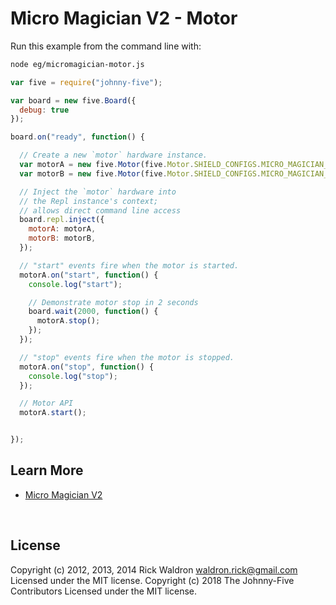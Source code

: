 <!--remove-start-->

# Micro Magician V2 - Motor

<!--remove-end-->








Run this example from the command line with:
```bash
node eg/micromagician-motor.js
```


```javascript
var five = require("johnny-five");

var board = new five.Board({
  debug: true
});

board.on("ready", function() {

  // Create a new `motor` hardware instance.
  var motorA = new five.Motor(five.Motor.SHIELD_CONFIGS.MICRO_MAGICIAN_V2.A);
  var motorB = new five.Motor(five.Motor.SHIELD_CONFIGS.MICRO_MAGICIAN_V2.B);

  // Inject the `motor` hardware into
  // the Repl instance's context;
  // allows direct command line access
  board.repl.inject({
    motorA: motorA,
    motorB: motorB,
  });

  // "start" events fire when the motor is started.
  motorA.on("start", function() {
    console.log("start");

    // Demonstrate motor stop in 2 seconds
    board.wait(2000, function() {
      motorA.stop();
    });
  });

  // "stop" events fire when the motor is stopped.
  motorA.on("stop", function() {
    console.log("stop");
  });

  // Motor API
  motorA.start();


});

```









## Learn More

- [Micro Magician V2](http://www.dagurobot.com/goods.php?id=137)

&nbsp;

<!--remove-start-->

## License
Copyright (c) 2012, 2013, 2014 Rick Waldron <waldron.rick@gmail.com>
Licensed under the MIT license.
Copyright (c) 2018 The Johnny-Five Contributors
Licensed under the MIT license.

<!--remove-end-->
